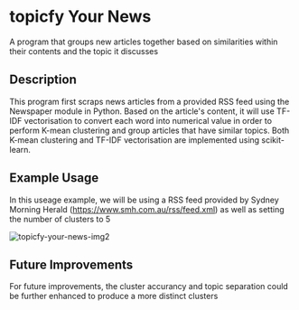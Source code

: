 # topicfy Your News
A program that groups new articles together based on similarities within their contents and the topic it discusses

## Description
This program first scraps news articles from a provided RSS feed using the Newspaper module in Python. Based on the article's content, it will use TF-IDF vectorisation to convert each word into numerical value in order to perform K-mean clustering and group articles that have similar topics. Both K-mean clustering and TF-IDF vectorisation are implemented using scikit-learn.

## Example Usage
In this useage example, we will be using a RSS feed provided by Sydney Morning Herald (https://www.smh.com.au/rss/feed.xml) as well as setting the number of clusters to 5

![topicfy-your-news-img2](https://github.com/user-attachments/assets/210426d2-ac00-43d3-84b2-8cf52c7f5a2c)

## Future Improvements
For future improvements, the cluster accurancy and topic separation could be further enhanced to produce a more distinct clusters
